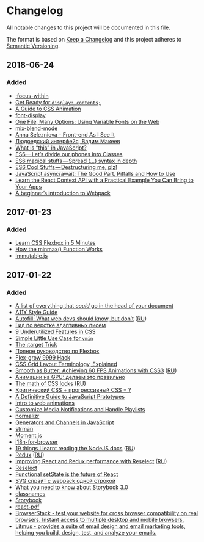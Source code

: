 # Changelog

All notable changes to this project will be documented in this file.

The format is based on [Keep a Changelog](http://keepachangelog.com/en/1.0.0/)
and this project adheres to [Semantic Versioning](http://semver.org/spec/v2.0.0.html).

## 2018-06-24
### Added
- [:focus-within](https://developer.mozilla.org/en-US/docs/Web/CSS/:focus-within)
- [Get Ready for `display: contents;`](https://css-tricks.com/get-ready-for-display-contents/)
- [A Guide to CSS Animation](https://codeburst.io/a-guide-to-css-animation-part-1-8777f5beb1f8)
- [font-display](https://css-tricks.com/almanac/properties/f/font-display/)
- [One File, Many Options: Using Variable Fonts on the Web](https://css-tricks.com/one-file-many-options-using-variable-fonts-web/)
- [mix-blend-mode](https://developer.mozilla.org/ru/docs/Web/CSS/mix-blend-mode)
- [Anna Selezniova - Front-end As I See It](https://www.youtube.com/watch?v=B9SXHMei58c&t=460s&list=FLYtTBKVFeu75sg6t79Cqy9Q&index=2)
- [Людоедский интерфейс, Вадим Макеев](https://www.youtube.com/watch?v=KAK-WAb9vow&t=12s)
- [What is “this” in JavaScript?](https://blog.bitsrc.io/what-is-this-in-javascript-3b03480514a7)
- [ES6 — Let’s divide our phones into Classes](https://medium.com/front-end-hacking/es6-lets-divide-our-phones-into-classes-4574bd0454bf)
- [ES6 magical stuffs — Spread (…) syntax in depth](https://medium.com/front-end-hacking/es6-magical-stuffs-spread-syntax-in-depth-afdd0118ebd0)
- [ES6 Cool Stuffs — Destructuring me, plz!](https://medium.com/front-end-hacking/es6-cool-stuffs-destructuring-me-plz-b8f1335d241a)
- [JavaScript async/await: The Good Part, Pitfalls and How to Use](https://hackernoon.com/javascript-async-await-the-good-part-pitfalls-and-how-to-use-9b759ca21cda)
- [Learn the React Context API with a Practical Example You Can Bring to Your Apps](https://itnext.io/understanding-the-react-context-api-through-building-a-shared-snackbar-for-in-app-notifications-6c199446b80c)
- [A beginner’s introduction to Webpack](https://medium.freecodecamp.org/a-beginners-introduction-to-webpack-2620415e46b3)

## 2017-01-23
### Added
- [Learn CSS Flexbox in 5 Minutes](https://medium.freecodecamp.org/learn-css-flexbox-in-5-minutes-b941f0affc34)
- [How the minmax() Function Works](https://bitsofco.de/how-the-minmax-function-works/)
- [Immutable.js](https://facebook.github.io/immutable-js/)

## 2017-01-22
### Added
- [A list of everything that *could* go in the head of your document](https://github.com/joshbuchea/HEAD)
- [A11Y Style Guide](http://a11y-style-guide.com/style-guide/)
- [Autofill: What web devs should know, but don’t](https://cloudfour.com/thinks/autofill-what-web-devs-should-know-but-dont/) ([RU](https://habrahabr.ru/company/mailru/blog/301840/))
- [Гид по верстке адаптивных писем](https://habrahabr.ru/company/netologyru/blog/324970/)
- [9 Underutilized Features in CSS](https://medium.com/@iamjordanlittle/9-underutilized-features-in-css-90ced6ddbfe7)
- [Simple Little Use Case for `vmin`](https://css-tricks.com/simple-little-use-case-vmin/)
- [The :target Trick](https://bitsofco.de/the-target-trick/)
- [Полное руководство по Flexbox](https://frontender.info/a-guide-to-flexbox/)
- [Flex-grow 9999 Hack](http://joren.co/flex-grow-9999-hack/)
- [CSS Grid Layout Terminology, Explained](https://bitsofco.de/css-grid-terminology/)
- [Smooth as Butter: Achieving 60 FPS Animations with CSS3](https://medium.com/outsystems-experts/how-to-achieve-60-fps-animations-with-css3-db7b98610108) ([RU](https://habrahabr.ru/post/308006/))
- [Анимации на GPU: делаем это правильно](https://habrahabr.ru/company/odnoklassniki/blog/313978/)
- [The math of CSS locks](https://fvsch.com/code/css-locks/) ([RU](https://habrahabr.ru/company/mailru/blog/315196/))
- [Критический CSS + прогрессивный CSS = ?](https://medium.com/web-standards/critical-and-progressive-css-d6611f034d7d)
- [A Definitive Guide to JavaScript Prototypes](https://hackernoon.com/a-definitive-guide-to-javascript-prototypes-2c263788021e)
- [Intro to web animations](https://www.gatherdigital.co.uk/community/post/intro-to-web-animations/82)
- [Customize Media Notifications and Handle Playlists](https://developers.google.com/web/updates/2017/02/media-session)
- [normalizr](https://github.com/paularmstrong/normalizr)
- [Generators and Channels in JavaScript](https://medium.com/javascript-inside/generators-and-channels-in-javascript-594f2cf9c16e)
- [strman](https://github.com/dleitee/strman)
- [Moment.js](https://momentjs.com/)
- [i18n-for-browser](https://github.com/TrigenSoftware/i18n-for-browser)
- [19 things I learnt reading the NodeJS docs](https://hackernoon.com/19-things-i-learnt-reading-the-nodejs-docs-8a2dcc7f307f) ([RU](https://habrahabr.ru/company/ruvds/blog/318322/))
- [Redux](https://redux.js.org/) ([RU](https://rajdee.gitbooks.io/redux-in-russian/content/))
- [Improving React and Redux performance with Reselect](http://blog.rangle.io/react-and-redux-performance-with-reselect/) ([RU](https://medium.com/devschacht/neil-fenton-improving-react-and-redux-performance-with-reselect-40f1d3efba89))
- [Reselect](https://github.com/reactjs/reselect)
- [Functional setState is the future of React](https://medium.freecodecamp.org/functional-setstate-is-the-future-of-react-374f30401b6b)
- [SVG спрайт с webpack одной строкой](https://habrahabr.ru/post/327700/)
- [What you need to know about Storybook 3.0](https://blog.hichroma.com/what-you-need-to-know-about-storybook-3-0-6adf5b516322)
- [classnames](https://github.com/JedWatson/classnames)
- [Storybook](https://github.com/storybooks/storybook)
- [react-pdf](https://github.com/diegomura/react-pdf)
- [BrowserStack - test your website for cross browser compatibility on real browsers. Instant access to multiple desktop and mobile browsers.](https://www.browserstack.com)
- [Litmus - provides a suite of email design and email marketing tools, helping you build, design, test, and analyze your emails.](https://litmus.com/)
